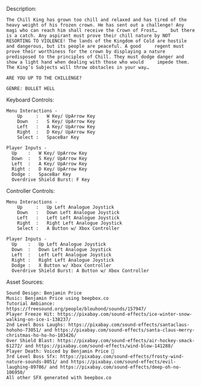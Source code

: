 Description:
    
    The Chill King has grown too chill and relaxed and has tired of the heavy weight of his frozen crown. He has sent out a challenge! Any magi who can reach him shall receive the Crown of Frost…     but there is a catch. Any aspirant must prove their chill nature by NOT RESORTING TO VIOLENCE! The lands of the Kingdom of Cold are hostile and dangerous, but its people are peaceful. A good     regent must prove their worthiness for the crown by displaying a nature predisposed to the principles of Chill. They must dodge danger and show a light hand when dealing with those who would     impede them. The King’s Subjects will throw obstacles in your way…

    ARE YOU UP TO THE CHILLENGE?

    GENRE: BULLET HELL


Keyboard Controls:
    
    Menu Interactions -  
        Up     :   W Key/ UpArrow Key
        Down   :   S Key/ UpArrow Key
        Left   :   A Key/ UpArrow Key
        Right  :   D Key/ UpArrow Key
        Select :   SpaceBar Key
          
    Player Inputs - 
      Up    :   W Key/ UpArrow Key
      Down  :   S Key/ UpArrow Key
      Left  :   A Key/ UpArrow Key
      Right :   D Key/ UpArrow Key
      Dodge :   SpaceBar Key
      Overdrive Shield Burst: F Key

Controller Controls:
    
    Menu Interactions -           
        Up     :   Up Left Analogue Joystick
        Down   :   Down Left Analogue Joystick
        Left   :   Left Left Analogue Joystick
        Right  :   Right Left Analogue Joystick
        Select :   A Button w/ Xbox Controller
          
    Player Inputs - 
      Up    :   Up Left Analogue Joystick
      Down  :   Down Left Analogue Joystick
      Left  :   Left Left Analogue Joystick
      Right :   Right Left Analogue Joystick
      Dodge :   X Button w/ Xbox Controller
      Overdrive Shield Burst: A Button w/ Xbox Controller


Asset Sources:

    Sound Design: Benjamin Price
    Music: Benjamin Price using beepbox.co
    Tutorial Ambiance: https://freesound.org/people/blouhond/sounds/157947/
    Player Freeze Hit: https://pixabay.com/sound-effects/ice-winter-snow-walking-on-ice-i-138237/
    2nd Level Boss Laughs: https://pixabay.com/sound-effects/santaclaus-hohoho-73051/ and https://pixabay.com/sound-effects/santa-claus-merry-christmas-ho-ho-ho-103426/ 
    Over Shield Blast: https://pixabay.com/sound-effects/air-hockey-smack-61272/ and https://pixabay.com/sound-effects/wind-blow-141288/
    Player Death: Voiced by Benjamin Price 🙂
    3rd Level Boss Sfx: https://pixabay.com/sound-effects/frosty-wind-nature-sounds-8051/ and https://pixabay.com/sound-effects/evil-laughing-89786/ and https://pixabay.com/sound-effects/deep-oh-no-106950/
    All other SFX generated with beepbox.co

    
      
      
      
    
